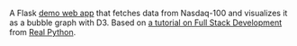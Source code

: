 A Flask [demo web app](https://cloud.githubusercontent.com/assets/3663322/20459765/ad123f92-ae9b-11e6-9c2d-038ad2949245.gif) that fetches data from Nasdaq-100 and visualizes it as a bubble graph with D3. Based on [a tutorial on Full Stack Development](https://realpython.com/blog/python/web-development-with-flask-fetching-data-with-requests/) from [Real Python](http://realpython.com/).
